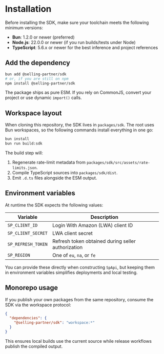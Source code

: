 # Installation

Before installing the SDK, make sure your toolchain meets the following minimum versions:

- **Bun**: 1.2.0 or newer (preferred)
- **Node.js**: 22.0.0 or newer (if you run builds/tests under Node)
- **TypeScript**: 5.6.x or newer for the best inference and project references

## Add the dependency

```bash
bun add @selling-partner/sdk
# or, if you are still on npm
npm install @selling-partner/sdk
```

The package ships as pure ESM. If you rely on CommonJS, convert your project or use dynamic `import()` calls.

## Workspace layout

When cloning this repository, the SDK lives in `packages/sdk`. The root uses Bun workspaces, so the following commands install everything in one go:

```bash
bun install
bun run build:sdk
```

The build step will:

1. Regenerate rate-limit metadata from `packages/sdk/src/assets/rate-limits.json`.
2. Compile TypeScript sources into `packages/sdk/dist`.
3. Emit `.d.ts` files alongside the ESM output.

## Environment variables

At runtime the SDK expects the following values:

| Variable | Description |
| --- | --- |
| `SP_CLIENT_ID` | Login With Amazon (LWA) client ID |
| `SP_CLIENT_SECRET` | LWA client secret |
| `SP_REFRESH_TOKEN` | Refresh token obtained during seller authorization |
| `SP_REGION` | One of `eu`, `na`, or `fe` |

You can provide these directly when constructing `SpApi`, but keeping them in environment variables simplifies deployments and local testing.

## Monorepo usage

If you publish your own packages from the same repository, consume the SDK via the workspace protocol:

```json
{
  "dependencies": {
    "@selling-partner/sdk": "workspace:*"
  }
}
```

This ensures local builds use the current source while release workflows publish the compiled output.
